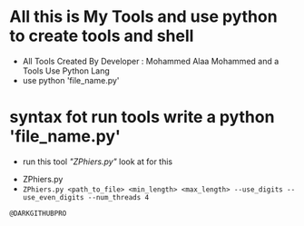 # All this is My Tools and use python to create tools and shell

- All Tools Created By Developer : Mohammed Alaa Mohammed and a Tools Use Python Lang
- use python 'file_name.py'



# syntax fot run tools write a python 'file_name.py'

* run this tool *"ZPhiers.py"* look at for this
- ZPhiers.py
- ```ZPhiers.py <path_to_file> <min_length> <max_length> --use_digits --use_even_digits --num_threads 4```


```@DARKGITHUBPRO```
